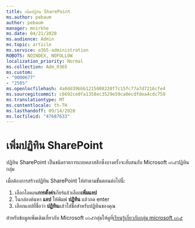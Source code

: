 ```yaml
---
title: เพิ่มปฏิทิน SharePoint
ms.author: pebaum
author: pebaum
manager: mnirkhe
ms.date: 04/21/2020
ms.audience: Admin
ms.topic: article
ms.service: o365-administration
ROBOTS: NOINDEX, NOFOLLOW
localization_priority: Normal
ms.collection: Adm_O365
ms.custom:
- "9000677"
- "2585"
ms.openlocfilehash: 4a0dd39bbb1215008220f7c15fc77a7d7216cfe4
ms.sourcegitcommit: c6692ce0fa1358ec3529e59ca0ecdfdea4cdc759
ms.translationtype: MT
ms.contentlocale: th-TH
ms.lasthandoff: 09/14/2020
ms.locfileid: "47687633"
---
```

# <a name="add-a-sharepoint-calendar"></a>เพิ่มปฏิทิน SharePoint

ปฏิทิน SharePoint เป็นชนิดรายการแบบคลาสสิกซึ่งบางครั้งจะสับสนกับ Microsoft ๓๖๕ปฏิทินกลุ่ม
 
เมื่อต้องการสร้างปฏิทิน SharePoint ให้ทำตามขั้นตอนต่อไปนี้:
 
1.  เลือกไอคอน**การตั้งค่า**เกียร์แล้วเลือก**เพิ่มแอป**
2.  ในกล่องค้นหา **แอป** ให้พิมพ์ **ปฏิทิน** แล้วกด enter
3.  เลือกแอปที่ชื่อว่า **ปฏิทิน**แล้วใส่ชื่อสำหรับปฏิทินของคุณ

สำหรับข้อมูลเพิ่มเติมเกี่ยวกับ Microsoft ๓๖๕กลุ่มให้ดูที่[เรียนรู้เกี่ยวกับกลุ่ม microsoft ๓๖๕](https://support.office.com/article/Learn-about-Office-365-groups-b565caa1-5c40-40ef-9915-60fdb2d97fa2)

